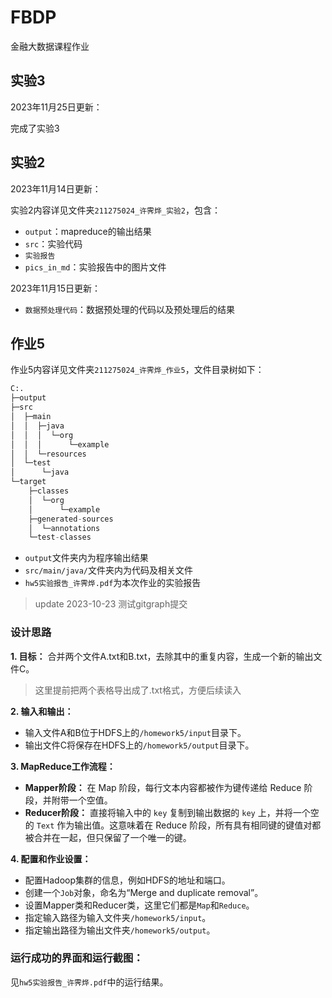 # FBDP
金融大数据课程作业

## 实验3

2023年11月25日更新：

完成了实验3

## 实验2

2023年11月14日更新：

实验2内容详见文件夹`211275024_许霁烨_实验2`，包含：

- `output`：mapreduce的输出结果
- `src`：实验代码
- `实验报告`
- `pics_in_md`：实验报告中的图片文件

2023年11月15日更新：

- `数据预处理代码`：数据预处理的代码以及预处理后的结果

## 作业5
作业5内容详见文件夹`211275024_许霁烨_作业5`，文件目录树如下：

```python
C:.
├─output
├─src
│  ├─main
│  │  ├─java
│  │  │  └─org
│  │  │      └─example
│  │  └─resources
│  └─test
│      └─java
└─target
    ├─classes
    │  └─org
    │      └─example
    ├─generated-sources
    │  └─annotations
    └─test-classes
```

- `output`文件夹内为程序输出结果
- `src/main/java/`文件夹内为代码及相关文件
- `hw5实验报告_许霁烨.pdf`为本次作业的实验报告
> update 2023-10-23
测试gitgraph提交

### 设计思路

**1. 目标：** 合并两个文件A.txt和B.txt，去除其中的重复内容，生成一个新的输出文件C。

> 这里提前把两个表格导出成了.txt格式，方便后续读入

**2. 输入和输出：**

- 输入文件A和B位于HDFS上的`/homework5/input`目录下。
- 输出文件C将保存在HDFS上的`/homework5/output`目录下。

**3. MapReduce工作流程：**

- **Mapper阶段：** 在 Map 阶段，每行文本内容都被作为键传递给 Reduce 阶段，并附带一个空值。
- **Reducer阶段：** 直接将输入中的 `key` 复制到输出数据的 `key` 上，并将一个空的 `Text` 作为输出值。这意味着在 Reduce 阶段，所有具有相同键的键值对都被合并在一起，但只保留了一个唯一的键。

**4. 配置和作业设置：**

- 配置Hadoop集群的信息，例如HDFS的地址和端口。
- 创建一个`Job`对象，命名为“Merge and duplicate removal”。
- 设置Mapper类和Reducer类，这里它们都是`Map`和`Reduce`。
- 指定输入路径为输入文件夹`/homework5/input`。
- 指定输出路径为输出文件夹`/homework5/output`。

### 运行成功的界面和运行截图：

见`hw5实验报告_许霁烨.pdf`中的运行结果。
